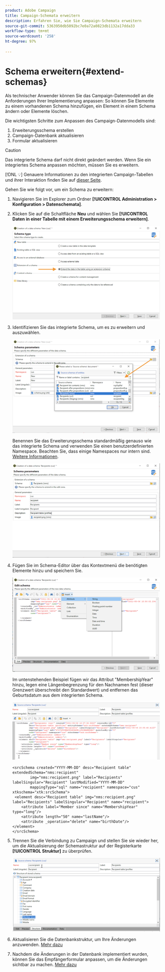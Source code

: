 ```yaml
---
product: Adobe Campaign
title: Campaign-Schemata erweitern
description: Erfahren Sie, wie Sie Campaign-Schemata erweitern
source-git-commit: 5363950db5092bc7e0a72a0823db1132a17dda33
workflow-type: tm+mt
source-wordcount: '258'
ht-degree: 97%

---
```


# Schema erweitern{#extend-schemas}

Als technischer Anwender können Sie das Campaign-Datenmodell an die Anforderungen Ihrer Implementierung anpassen: So können Sie Elemente zu einem vorhandenen Schema hinzufügen, ein Element in einem Schema ändern oder Elemente löschen.

Die wichtigsten Schritte zum Anpassen des Campaign-Datenmodells sind:

1. Erweiterungsschema erstellen
1. Campaign-Datenbank aktualisieren
1. Formular aktualisieren

>[!CAUTION]
>Das integrierte Schema darf nicht direkt geändert werden. Wenn Sie ein integriertes Schema anpassen möchten, müssen Sie es erweitern.

[!DNL :bulb:] Genauere Informationen zu den integrierten Campaign-Tabellen und ihrer Interaktion finden Sie auf [dieser Seite](datamodel.md).

Gehen Sie wie folgt vor, um ein Schema zu erweitern:

1. Navigieren Sie im Explorer zum Ordner **[!UICONTROL Administration > Konfiguration > Datenschemata]**.
1. Klicken Sie auf die Schaltfläche **Neu** und wählen Sie **[!UICONTROL Daten in einer Tabelle mit einem Erweiterungsschema erweitern]**.

   ![](assets/extend-schema-option.png)

1. Identifizieren Sie das integrierte Schema, um es zu erweitern und auszuwählen.

   ![](assets/extend-schema-select.png)

   Benennen Sie das Erweiterungsschema standardmäßig genauso wie das integrierte Schema und verwenden Sie einen benutzerdefinierten Namespace.  Beachten Sie, dass einige Namespaces nur intern sind. [Weitere Informationen](schemas.md#reserved-namespaces).

   ![](assets/extend-schema-validate.png)

1. Fügen Sie im Schema-Editor über das Kontextmenü die benötigten Elemente hinzu und speichern Sie.

   ![](assets/extend-schema-edit.png)

   Im untenstehenden Beispiel fügen wir das Attribut &quot;MembershipYear&quot; hinzu, legen eine Längenbegrenzung für den Nachnamen fest (dieser Grenzwert überschreibt den Standardwert) und entfernen das Geburtsdatum aus dem integrierten Schema.

   ![](assets/extend-schema-sample.png)

   ```
   <srcSchema created="YYYY-MM-DD" desc="Recipient table" extendedSchema="nms:recipient"
           img="nms:recipient.png" label="Recipients" labelSingular="Recipient" lastModified="YYYY-MM-DD"
           mappingType="sql" name="recipient" namespace="cus" xtkschema="xtk:srcSchema">
    <element desc="Recipient table" img="nms:recipient.png" label="Recipients" labelSingular="Recipient" name="recipient">
       <attribute label="Member since" name="MembershipYear" type="long"/>
       <attribute length="50" name="lastName"/>
       <attribute _operation="delete" name="birthDate"/>
   </element>
   </srcSchema>
   ```

1. Trennen Sie die Verbindung zu Campaign und stellen Sie sie wieder her, um die Aktualisierung der Schemastruktur auf der Registerkarte **[!UICONTROL Struktur]** zu überprüfen.

   ![](assets/extend-schema-structure.png)

1. Aktualisieren Sie die Datenbankstruktur, um Ihre Änderungen anzuwenden. [Mehr dazu](update-database-structure.md)

1. Nachdem die Änderungen in der Datenbank implementiert wurden, können Sie das Empfängerformular anpassen, um die Änderungen sichtbar zu machen. [Mehr dazu](forms.md)
